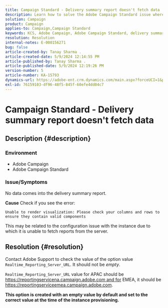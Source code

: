 ```yaml
---
title: Campaign Standard - Delivery summary report doesn't fetch data
description: Learn how to solve the Adobe Campaign Standard issue where no data comes into the delivery summary report.
solution: Campaign
product: Campaign
applies-to: Campaign,Campaign Standard
keywords: KCS, Adobe Campaign, Adobe Campaign Standard, delivery summary report, doesn't fetch data, troubleshooting, Realtime_Reporting_Server_URL
resolution: Resolution
internal-notes: E-000156271
bug: false
article-created-by: Tanay Sharma .
article-created-date: 5/9/2024 12:14:55 PM
article-published-by: Tanay Sharma .
article-published-date: 5/9/2024 12:19:26 PM
version-number: 5
article-number: KA-15793
dynamics-url: https://adobe-ent.crm.dynamics.com/main.aspx?forceUCI=1&pagetype=entityrecord&etn=knowledgearticle&id=a7e082ba-fd0d-ef11-9f89-000d3a345e57
exl-id: 76159103-df96-48f5-845f-60efe4dd04c7
---
```

# Campaign Standard - Delivery summary report doesn't fetch data

## Description {#description}


### Environment

- Adobe Campaign
- Adobe Campaign Standard


### Issue/Symptoms

No data comes into the delivery summary report.

<b>Cause</b>
 Check if you see the error:


```
Unable to render visualization: Please check your columns and rows to ensure they contain valid components
```


This may be related to the configuration issue with the instance due to which it is unable to fetch reports from the server.


## Resolution {#resolution}


Contact Adobe Support to check the value of the option value `Realtime_Reporting_Server_URL`. It should not be *empty*.

`Realtime_Reporting_Server_URL` value for APAC should be https://reportingservicena.campaign.adobe.com and for EMEA, it should be https://reportingserviceemea.campaign.adobe.com.

<b>This option is created with an empty value by default and set to the correct value at the time of the instance provisioning.</b>

